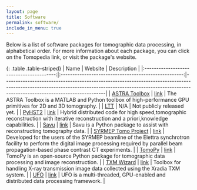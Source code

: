 ```yaml
---
layout: page
title: Software
permalink: software/
include_in_menu: true
---
```


Below is a list of software packages for tomographic data processing, in 
alphabetical order. For more information about each package, you can click on
the Tomopedia link, or visit the package's website.

[//]: # (Note: you can use http://www.tablesgenerator.com/markdown_tables to more easily)
[//]: # (edit the markdown table.)

{: .table .table-striped}
|                   Name                   |                        Website                       | Description                                                                                                                                                                                           |
|:----------------------------------------:|:----------------------------------------------------:|-------------------------------------------------------------------------------------------------------------------------------------------------------------------------------------------------------|
|     [ASTRA Toolbox](/software/astra/)    |         [link](http://www.astra-toolbox.com/)        | The ASTRA Toolbox is a MATLAB and Python toolbox of high-performance GPU primitives for 2D and 3D tomography.                                                                                         |
|           [LTT](/software/ltt)           |                          N/A                         | Not publicly released yet.                                                                                                                                                                            |
|        [PyHST2](/software/pyhst2/)       |  [link](https://forge.epn-campus.eu/projects/pyhst2) | Hybrid distributed code for high speed,tomographic reconstruction with iterative reconstruction and a priori,knowledge capabilities.                                                                  |
|          [Savu](/software/savu/)         |          [link](https://savu.readthedocs.io)         | Savu is a Python package to assist with reconstructing tomography data.                                                                                                                               |
| [SYRMEP Tomo Project](/software/syrmep/) |      [link](https://github.com/ElettraSciComp/)      | Developed for the users of the SYRMEP beamline of the Elettra synchrotron facility to perform the digital image processing required by parallel beam propagation-based phase contrast CT experiments. |
|        [TomoPy](/software/tomopy)        |            [link](http://tomopy.rtfd.org/)           | TomoPy is an open-source Python package for tomographic data processing and image reconstruction.                                                                                                     |
|        [TXM Wizard](/software/txm)       | [link](https://sourceforge.net/projects/txm-wizard/) | Toolbox for handling X-ray transmission image data collected using the Xradia TXM system.                                                                                                             |
|           [UFO](/software/ufo/)          |        [link](http://ufo-core.readthedocs.io/)       | UFO is a multi-threaded, GPU-enabled and distributed data processing framework.                                                                                                                       |